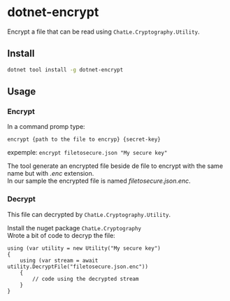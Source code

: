 # dotnet-encrypt

Encrypt a file that can be read using `ChatLe.Cryptography.Utility`.

## Install

``` bash
dotnet tool install -g dotnet-encrypt
```

## Usage

### Encrypt

In a command promp type:

    encrypt {path to the file to encryp} {secret-key}

expemple: `encrypt filetosecure.json "My secure key"`

The tool generate an encrypted file beside de file to encrypt with the same name but with *.enc* extension.  
In our sample the encrypted file is named *filetosecure.json.enc*.

### Decrypt

This file can decrypted by `ChatLe.Cryptography.Utility`.  

Install the nuget package `ChatLe.Cryptography`  
Wrote a bit of code to decryp the file:

    using (var utility = new Utility("My secure key")
    {
        using (var stream = await utility.DecryptFile("filetosecure.json.enc"))
        {
            // code using the decrypted stream
        }
    }
